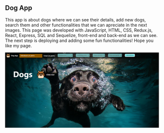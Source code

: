 ## Dog App

This app is about dogs where we can see their details, add new dogs, search them and other functionalities that
we can apreciate in the next images.
This page was developed with JavaScript, HTML, CSS, Redux.js, React, Express, SQL and Sequelize, front-end
and back-end as we can see.
The next step is deploying and adding some fun functionalities! Hope you like my page.

<img src='./client/src/Images/landing-page.png'/>
